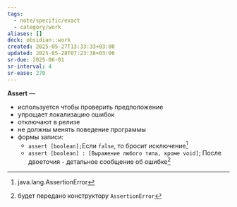 ```yaml
---
tags:
  - note/specific/exact
  - category/work
aliases: []
deck: obsidian::work
created: 2025-05-27T13:33:33+03:00
updated: 2025-05-28T07:23:38+03:00
sr-due: 2025-06-01
sr-interval: 4
sr-ease: 270
---
```


**Assert**
—
- используется чтобы проверить предположение
- упрощает локализацию ошибок
- отключают в релизе
- не должны менять поведение программы
- формы записи:
	- `assert [boolean];`Если `false`, то бросит исключение[^1]
	- `assert [boolean] : [Выражение любого типа, кроме void]`; После двоеточия - детальное сообщение об ошибке[^2]

[^1]: java.lang.AssertionError
[^2]: будет передано конструктору `AssertionError`
